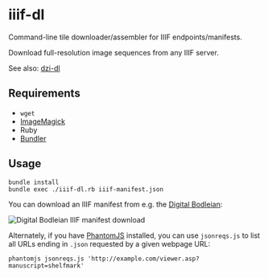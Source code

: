 # iiif-dl

Command-line tile downloader/assembler for IIIF endpoints/manifests.

Download full-resolution image sequences from any IIIF server.

See also: [dzi-dl](https://github.com/ryanfb/dzi-dl/)

## Requirements

 * `wget`
 * [ImageMagick](http://www.imagemagick.org/)
 * Ruby
 * [Bundler](http://bundler.io/)
 
## Usage

    bundle install
    bundle exec ./iiif-dl.rb iiif-manifest.json

You can download an IIIF manifest from e.g. the [Digital Bodleian](http://digital.bodleian.ox.ac.uk/):

![Digital Bodleian IIIF manifest download](http://i.imgur.com/WQLemyw.png)

Alternately, if you have [PhantomJS](http://phantomjs.org/) installed, you can use `jsonreqs.js` to list all URLs ending in `.json` requested by a given webpage URL:

    phantomjs jsonreqs.js 'http://example.com/viewer.asp?manuscript=shelfmark'
